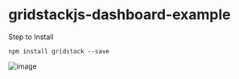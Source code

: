 # gridstackjs-dashboard-example

Step to Install
```
npm install gridstack --save
```
![image](https://github.com/faizal97/gridstackjs-dashboard-example/assets/18088139/87ae91a1-4132-4940-a3c9-11f9c0eda67c)
